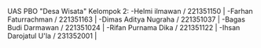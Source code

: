 UAS PBO "Desa Wisata"
Kelompok 2:
-Helmi ilmawan / 221351150 |
-Farhan Faturrachman / 221351163 |
-Dimas Aditya Nugraha / 221351037 |
-Bagas Budi Darmawan / 221351024 |
-Rifan Purnama Dika / 221351122 |
-Ihsan Darojatul U'la / 231352001 |
